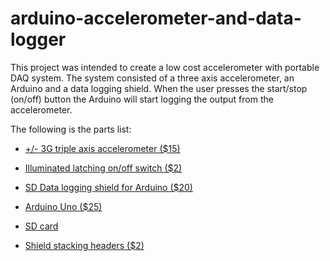 # arduino-accelerometer-and-data-logger

This project was intended to create a low cost accelerometer with portable DAQ system.  The system consisted of a three axis accelerometer, an Arduino and a data logging shield.  When the user presses the start/stop (on/off) button the Arduino will start logging the output from the accelerometer.  

The following is the parts list:

* [+/- 3G triple axis accelerometer ($15)](https://www.adafruit.com/products/163)

* [Illuminated latching on/off switch ($2)](https://www.adafruit.com/products/1478)

* [SD Data logging shield for Arduino ($20)](https://www.adafruit.com/products/1141)

* [Arduino Uno ($25)](https://www.adafruit.com/products/50)

* [SD card](http://www.amazon.com/SanDisk-Class-SDHC-Memory-Card/dp/B007JRB0TC)

* [Shield stacking headers ($2)](https://www.adafruit.com/products/85)


